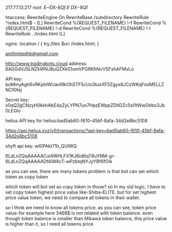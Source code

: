217.77.13.217      root   .E~DX-$8Qf.E~DX-$8Qf


htaccess:
<IfModule mod_rewrite.c>
RewriteEngine On
RewriteBase /subdirectory
RewriteRule ^index\.html$ - [L]
RewriteCond %{REQUEST_FILENAME} !-f
RewriteCond %{REQUEST_FILENAME} !-d
RewriteCond %{REQUEST_FILENAME} !-l
RewriteRule . /index.html [L]
</IfModule>

nginx:
location / {
		try_files $uri /index.html;
	}



amllimitedhk@gmail.com

http://www.tradingbots.cloud
address: 6AGGdVJSLNZkWNJ8uQZXkS1omVPGRKhNvVSFshAFMvLo

API key: boMmyAgh6vRKplnWUaoI9kOhSTF5cUo3tusXF5Zgys8JCzWKqFooMELLZNCf0fej

Secret key: s0qQ2gCNzyH0kkhAbE4pZyLYPN7un7HpzEWppZDhDZc5sI1tWwGtibo3Jb0LEGlo


helius API key for helius:bad5ab60-f610-45bf-8afa-34d2e8bc5108

https://api.helius.xyz/v0/transactions/?api-key=bad5ab60-f610-45bf-8afa-34d2e8bc5108


shyft api key: wI0PAkt71h_QUlWQ


6LdLnZQqAAAAACul4WHLFX1KJ6id6qT8uYNM-gr-
6LdLnZQqAAAAADf4iWAcT-wPzbtqNYJyYBf6fOik


as  you can see, there are many tokens
problem is that bot can set which token as copy token

which token will bot set as copy token in those?
so In my old logic, I have to set copy token highest price value like-Shiba-ELITE.
but for set highest price value token, we need to compare all tokens in their wallet.

so I think we need to know all tokens price.
as you can see, token price value-for example here 3468$ is not related with token balance.
even though token balance is smaller than Mikawa token balance, this price value is higher than it, so I need all tokens price

